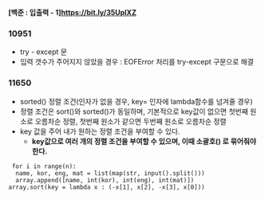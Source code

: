 **[백준 : 입출력 - 1]<https://bit.ly/35UplXZ>**
### 10951
- try - except 문
- 입력 갯수가 주어지지 않았을 경우 : EOFError 처리를 try-except 구문으로 해결

### 11650
- sorted() 정렬 조건(인자가 없을 경우, key= 인자에 lambda함수를 넘겨줄 경우)
- 정렬 조건은 sort()와 sorted()가 동일하며, 기본적으로 key값이 없으면 첫번째 원소로 오름차순 정렬, 첫번째 원소가 같으면 두번째 원소로 오름차순 정렬 
- key 값을 주어 내가 원하는 정렬 조건을 부여할 수 있다. 
  - **key값으로 여러 개의 정렬 조건을 부여할 수 있으며, 이때 소괄호() 로 묶어줘야 한다.**
```
 for i in range(n):
  name, kor, eng, mat = list(map(str, input().split()))
  array.append([name, int(kor), int(eng), int(mat)])
array.sort(key = lambda x : (-x[1], x[2], -x[3], x[0]))
```
